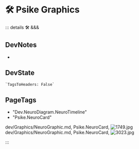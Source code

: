 # 🛠 Psike Graphics

::: details 🛠 <dev>&&&</dev>

## DevNotes

-

## DevState

```py
`TagsToHeaders: False`
```

<h2>PageTags</h2>

- "Dev.NeuroDiagram.NeuroTimeline"
- "Psike.NeuroCard"

dev/Graphics/NeuroGraphic.md, <dev>Psike.NeuroCard</dev>, ![1749.jpg](/PaperPhoto/1749.jpg)
dev/Graphics/NeuroGraphic.md, <dev>Psike.NeuroCard</dev>, ![3023.jpg](/PaperPhoto/3023.jpg)

:::
